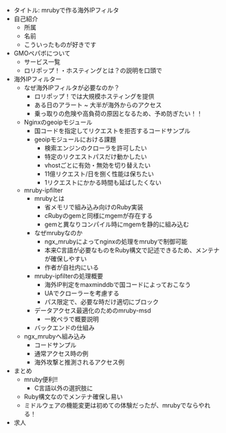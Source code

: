 - タイトル: mrubyで作る海外IPフィルタ
- 自己紹介
  + 所属
  + 名前
  + こういったものが好きです
- GMOペパボについて
  + サービス一覧
  + ロリポップ！・ホスティングとは？の説明を口頭で
- 海外IPフィルター
  + なぜ海外IPフィルタが必要なのか？
    * ロリポップ！では大規模ホスティングを提供
    * ある日のアラート ~ 大半が海外からのアクセス
    * 乗っ取りの危険や高負荷の原因となるため、予め防ぎたい！！
  + Nginxのgeoipモジュール
    * 国コードを指定してリクエストを拒否するコードサンプル
    * geoipモジュールにおける課題
      + 検索エンジンのクローラを許可したい
      + 特定のリクエストパスだけ動かしたい
      + vhostごとに有効・無効を切り替えたい
      + 11億リクエスト/日を捌く性能は保ちたい
      + 1リクエストにかかる時間も延ばしたくない
  + mruby-ipfilter
    * mrubyとは
      + 省メモリで組み込み向けのRuby実装
      + cRubyのgemと同様にmgemが存在する
      + gemと異なりコンパイル時にmgemを静的に組み込む
    * なぜmrubyなのか
      + ngx_mrubyによってnginxの処理をmrubyで制御可能
      + 本来C言語が必要なものをRuby構文で記述できるため、メンテナが確保しやすい
      + 作者が自社内にいる
    * mruby-ipfilterの処理概要
      - 海外IP判定をmaxminddbで国コードによっておこなう
      - UAでクローラーを考慮する
      - パス限定で、必要な時だけ適切にブロック
    * データアクセス最適化のためのmruby-msd
      - 一枚ペラで概要説明
    * バックエンドの仕組み
  + ngx_mrubyへ組み込み
    * コードサンプル
    * 通常アクセス時の例
    * 海外攻撃と推測されるアクセス例
- まとめ
  + mruby便利!!
    + C言語以外の選択肢に
  * Ruby構文なのでメンテナ確保し易い
  + ミドルウェアの機能変更は初めての体験だったが、mrubyでならやれる！
- 求人
